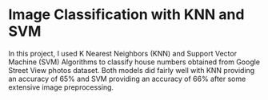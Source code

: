 # Image Classification with KNN and SVM

In this project, I used K Nearest Neighbors (KNN) and Support Vector Machine (SVM) Algorithms to
classify house numbers obtained from Google Street View photos dataset. Both models did fairly well 
with KNN providing an accuracy of 65% and SVM providing an accuracy of 66% after some extensive image
preprocessing. 
